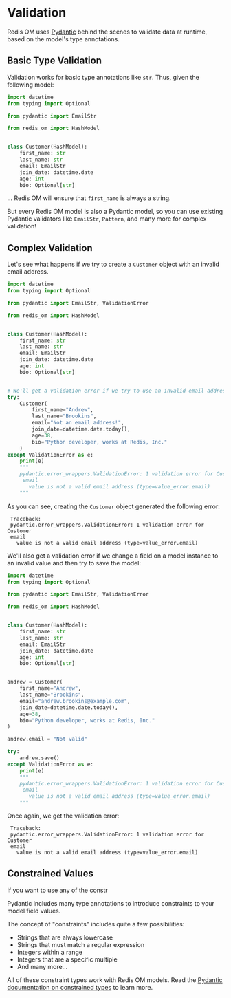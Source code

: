 # Validation

Redis OM uses [Pydantic][pydantic-url] behind the scenes to validate data at runtime, based on the model's type annotations.

## Basic Type Validation

Validation works for basic type annotations like `str`. Thus, given the following model:

```python
import datetime
from typing import Optional

from pydantic import EmailStr

from redis_om import HashModel


class Customer(HashModel):
    first_name: str
    last_name: str
    email: EmailStr
    join_date: datetime.date
    age: int
    bio: Optional[str]
```

... Redis OM will ensure that `first_name` is always a string.

But every Redis OM model is also a Pydantic model, so you can use existing Pydantic validators like `EmailStr`, `Pattern`, and many more for complex validation!

## Complex Validation

Let's see what happens if we try to create a `Customer` object with an invalid email address.

```python
import datetime
from typing import Optional

from pydantic import EmailStr, ValidationError

from redis_om import HashModel


class Customer(HashModel):
    first_name: str
    last_name: str
    email: EmailStr
    join_date: datetime.date
    age: int
    bio: Optional[str]


# We'll get a validation error if we try to use an invalid email address!
try:
    Customer(
        first_name="Andrew",
        last_name="Brookins",
        email="Not an email address!",
        join_date=datetime.date.today(),
        age=38,
        bio="Python developer, works at Redis, Inc."
    )
except ValidationError as e:
    print(e)
    """
    pydantic.error_wrappers.ValidationError: 1 validation error for Customer
     email
       value is not a valid email address (type=value_error.email)
    """
```

As you can see, creating the `Customer` object generated the following error:

```
 Traceback:
 pydantic.error_wrappers.ValidationError: 1 validation error for Customer
 email
   value is not a valid email address (type=value_error.email)
```

We'll also get a validation error if we change a field on a model instance to an invalid value and then try to save the model:

```python
import datetime
from typing import Optional

from pydantic import EmailStr, ValidationError

from redis_om import HashModel


class Customer(HashModel):
    first_name: str
    last_name: str
    email: EmailStr
    join_date: datetime.date
    age: int
    bio: Optional[str]


andrew = Customer(
    first_name="Andrew",
    last_name="Brookins",
    email="andrew.brookins@example.com",
    join_date=datetime.date.today(),
    age=38,
    bio="Python developer, works at Redis, Inc."
)

andrew.email = "Not valid"

try:
    andrew.save()
except ValidationError as e:
    print(e)
    """
    pydantic.error_wrappers.ValidationError: 1 validation error for Customer
     email
       value is not a valid email address (type=value_error.email)
    """
```

Once again, we get the validation error:

```
 Traceback:
 pydantic.error_wrappers.ValidationError: 1 validation error for Customer
 email
   value is not a valid email address (type=value_error.email)
```

## Constrained Values

If you want to use any of the constr

Pydantic includes many type annotations to introduce constraints to your model field values.

The concept of "constraints" includes quite a few possibilities:

* Strings that are always lowercase
* Strings that must match a regular expression
* Integers within a range
* Integers that are a specific multiple
* And many more...

All of these constraint types work with Redis OM models. Read the [Pydantic documentation on constrained types](https://pydantic-docs.helpmanual.io/usage/types/#constrained-types) to learn more.


[pydantic-url]: https://github.com/samuelcolvin/pydantic

